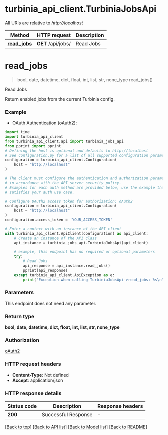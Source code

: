 # turbinia_api_client.TurbiniaJobsApi

All URIs are relative to *http://localhost*

Method | HTTP request | Description
------------- | ------------- | -------------
[**read_jobs**](TurbiniaJobsApi.md#read_jobs) | **GET** /api/jobs/ | Read Jobs


# **read_jobs**
> bool, date, datetime, dict, float, int, list, str, none_type read_jobs()

Read Jobs

Return enabled jobs from the current Turbinia config.

### Example

* OAuth Authentication (oAuth2):

```python
import time
import turbinia_api_client
from turbinia_api_client.api import turbinia_jobs_api
from pprint import pprint
# Defining the host is optional and defaults to http://localhost
# See configuration.py for a list of all supported configuration parameters.
configuration = turbinia_api_client.Configuration(
    host = "http://localhost"
)

# The client must configure the authentication and authorization parameters
# in accordance with the API server security policy.
# Examples for each auth method are provided below, use the example that
# satisfies your auth use case.

# Configure OAuth2 access token for authorization: oAuth2
configuration = turbinia_api_client.Configuration(
    host = "http://localhost"
)
configuration.access_token = 'YOUR_ACCESS_TOKEN'

# Enter a context with an instance of the API client
with turbinia_api_client.ApiClient(configuration) as api_client:
    # Create an instance of the API class
    api_instance = turbinia_jobs_api.TurbiniaJobsApi(api_client)

    # example, this endpoint has no required or optional parameters
    try:
        # Read Jobs
        api_response = api_instance.read_jobs()
        pprint(api_response)
    except turbinia_api_client.ApiException as e:
        print("Exception when calling TurbiniaJobsApi->read_jobs: %s\n" % e)
```


### Parameters
This endpoint does not need any parameter.

### Return type

**bool, date, datetime, dict, float, int, list, str, none_type**

### Authorization

[oAuth2](../README.md#oAuth2)

### HTTP request headers

 - **Content-Type**: Not defined
 - **Accept**: application/json


### HTTP response details

| Status code | Description | Response headers |
|-------------|-------------|------------------|
**200** | Successful Response |  -  |

[[Back to top]](#) [[Back to API list]](../README.md#documentation-for-api-endpoints) [[Back to Model list]](../README.md#documentation-for-models) [[Back to README]](../README.md)

